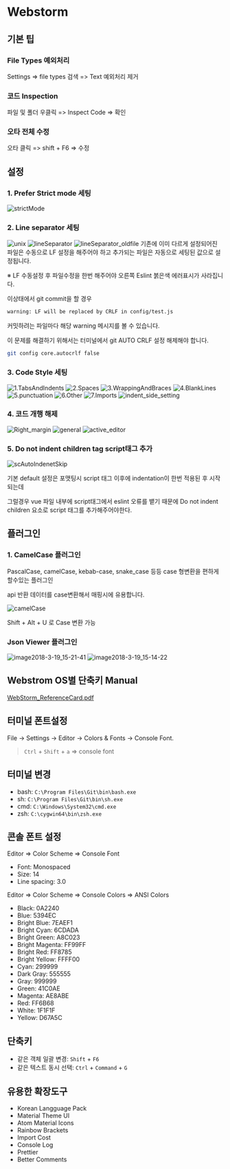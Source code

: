# Webstorm

## 기본 팁

### File Types 예외처리
Settings => file types 검색 => Text 예외처리 제거

### 코드 Inspection
파일 및 폴더 우클릭 => Inspect Code => 확인

### 오타 전체 수정
오타 클릭 => shift + F6 => 수정

## 설정

### 1. Prefer Strict mode 세팅
![strictMode](/uploads/d00f1ac236d2a356d7e425d77743c491/strictMode.png)

### 2. Line separator 세팅
![unix](/uploads/9a17f5b5f40b414243544aaaa02b709b/unix.png)
![lineSeparator](/uploads/0f425923d86bb864df96da90e06f0e99/lineSeparator.png)
![lineSeparator_oldfile](/uploads/9af42a89494ba30cef43f25b932828a6/lineSeparator_oldfile.png)
기존에 이미 다르게 설정되어진 파일은 수동으로 LF 설정을 해주어야 하고 추가되는 파일은 자동으로 세팅된 값으로 설정됩니다.

※ LF 수동설정 후 파일수정을 한번 해주어야 오른쪽 Eslint 붉은색 에러표시가 사라집니다.

이상태에서 git commit을 할 경우

```bash
warning: LF will be replaced by CRLF in config/test.js
```
커밋하려는 파일마다 해당 warning 메시지를 볼 수 있습니다.

이 문제를 해결하기 위해서는 터미널에서 git AUTO CRLF 설정 해제해야 합니다.

```bash
git config core.autocrlf false
```

### 3. Code Style 세팅
![1.TabsAndIndents](/uploads/c20ab40c03d85bb664a18eefb030542c/1.TabsAndIndents.png)
![2.Spaces](/uploads/6572c4bc837341690691284e57520b49/2.Spaces.png)
![3.WrappingAndBraces](/uploads/ebdee416ad53c7e7eeb25e5ff98894af/3.WrappingAndBraces.png)
![4.BlankLines](/uploads/9cdb47b43a0d45b5783877523021752a/4.BlankLines.png)
![5.punctuation](/uploads/b224ea3fb8e1b7ec6622ca9f13362895/5.punctuation.png)
![6.Other](/uploads/4fd6ce887191a99d308ea106f295da3e/6.Other.png)
![7.Imports](/uploads/6b773a7d01e65579b3481a6ce7d510ea/7.Imports.png)
![indent_side_setting](/uploads/5725faf11d5ed3bad3d27c41ad97ac86/indent_side_setting.png)

### 4. 코드 개행 해제
![Right_margin](/uploads/61f582a16019716f53696fd833c8db5c/Right_margin.png)
![general](/uploads/6cbfb096151424d2abba1bc9bfa84947/general.png)
![active_editor](/uploads/648fe81c8633f6819aea62332b97397b/active_editor.png)

### 5. Do not indent children tag script태그 추가
![scAutoIndenetSkip](/uploads/6aac5a08c46a5a3b6efefe60932a54e4/scAutoIndenetSkip.png)

기본 default 설정은 포맷팅시 script 태그 이후에 indentation이 한번 적용된 후 시작되는데

그럴경우 vue 파일 내부에 script태그에서 eslint 오류를 뱉기 때문에 Do not indent children 요소로 script 태그를 추가해주어야한다.

## 플러그인
### 1. CamelCase 플러그인
PascalCase, camelCase, kebab-case, snake_case 등등 case 형변환을 편하게 할수있는 플러그인

api 반환 데이터를 case변환해서 매핑시에 유용합니다.

![camelCase](/uploads/da3e5f90c0c5bd81078175b6b5f5e2ac/camelCase.png)

Shift + Alt + U 로 Case 변환 가능

### Json Viewer 플러그인
![image2018-3-19_15-21-41](/uploads/3f98624075b6635399f58a7759a80816/image2018-3-19_15-21-41.png)
![image2018-3-19_15-14-22](/uploads/7569cb59c5b27c850d35a55e43e1f8c3/image2018-3-19_15-14-22.png)

## Webstrom OS별 단축키 Manual
[WebStorm_ReferenceCard.pdf](/uploads/49668eb0292d0811eec62abdc006e6b7/WebStorm_ReferenceCard.pdf)

## 터미널 폰트설정
File -> Settings -> Editor -> Colors & Fonts -> Console Font.

> `Ctrl` + `Shift` + `a` => console font

## 터미널 변경
- bash: `C:\Program Files\Git\bin\bash.exe`
- sh:  `C:\Program Files\Git\bin\sh.exe`
- cmd: `C:\Windows\System32\cmd.exe`
- zsh: `C:\cygwin64\bin\zsh.exe`

## 콘솔 폰트 설정
Editor => Color Scheme => Console Font
- Font: Monospaced
- Size: 14
- Line spacing: 3.0

Editor => Color Scheme => Console Colors => ANSI Colors
- Black: 0A2240
- Blue: 5394EC
- Bright Blue: 7EAEF1
- Bright Cyan: 6CDADA
- Bright Green: A8C023
- Bright Magenta: FF99FF
- Bright Red: FF8785
- Bright Yellow: FFFF00
- Cyan: 299999
- Dark Gray: 555555
- Gray: 999999
- Green: 41C0AE
- Magenta: AE8ABE
- Red: FF6B68
- White: 1F1F1F
- Yellow: D67A5C

## 단축키
- 같은 객체 일괄 변경: `Shift` + `F6`
- 같은 텍스트 동시 선택: `Ctrl` + `Command` + `G`

## 유용한 확장도구
- Korean Langguage Pack
- Material Theme UI
- Atom Material Icons
- Rainbow Brackets
- Import Cost
- Console Log
- Prettier
- Better Comments
